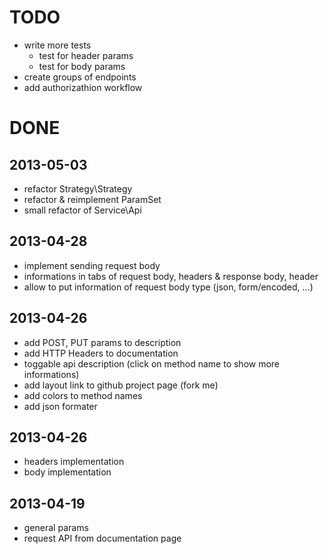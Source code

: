 # TODO

 - write more tests
   - test for header params
   - test for body params
 - create groups of endpoints
 - add authorizathion workflow

# DONE
## 2013-05-03
 - refactor Strategy\Strategy
 - refactor & reimplement ParamSet
 - small refactor of Service\Api

## 2013-04-28
 - implement sending request body
 - informations in tabs of request body, headers & response body, header
 - allow to put information of request body type (json, form/encoded, ...)

## 2013-04-26
 - add POST, PUT params to description
 - add HTTP Headers to documentation
 - toggable api description (click on method name to show more informations)
 - add layout link to github project page (fork me)
 - add colors to method names
 - add json formater

## 2013-04-26
 - headers implementation
 - body implementation

## 2013-04-19
 - general params
 - request API from documentation page
